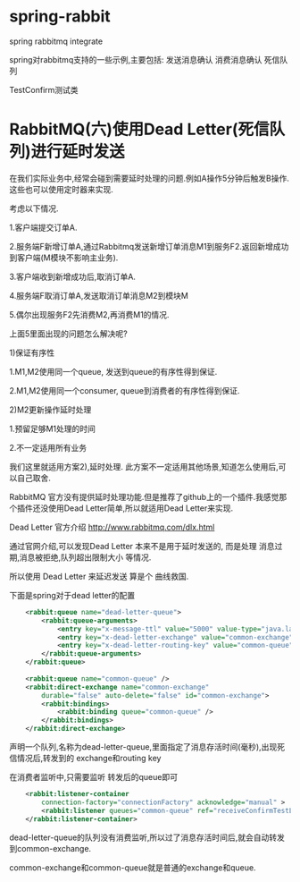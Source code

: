 # spring-rabbit
spring rabbitmq integrate

spring对rabbitmq支持的一些示例,主要包括:
发送消息确认
消费消息确认
死信队列

TestConfirm测试类

# RabbitMQ(六)使用Dead Letter(死信队列)进行延时发送

在我们实际业务中,经常会碰到需要延时处理的问题.例如A操作5分钟后触发B操作.这些也可以使用定时器来实现.

考虑以下情况.

1.客户端提交订单A.

2.服务端F新增订单A,通过Rabbitmq发送新增订单消息M1到服务F2.返回新增成功到客户端(M模块不影响主业务).

3.客户端收到新增成功后,取消订单A.

4.服务端F取消订单A,发送取消订单消息M2到模块M

5.偶尔出现服务F2先消费M2,再消费M1的情况.


上面5里面出现的问题怎么解决呢?

1)保证有序性

1.M1,M2使用同一个queue, 发送到queue的有序性得到保证.

2.M1,M2使用同一个consumer, queue到消费者的有序性得到保证.

2)M2更新操作延时处理

1.预留足够M1处理的时间

2.不一定适用所有业务


我们这里就适用方案2),延时处理. 此方案不一定适用其他场景,知道怎么使用后,可以自己取舍.


RabbitMQ 官方没有提供延时处理功能.但是推荐了github上的一个插件.我感觉那个插件还没使用Dead Letter简单,所以就适用Dead Letter来实现.


Dead Letter 官方介绍 http://www.rabbitmq.com/dlx.html

通过官网介绍,可以发现Dead Letter 本来不是用于延时发送的, 而是处理 消息过期,消息被拒绝,队列超出限制大小 等情况.

所以使用 Dead Letter 来延迟发送 算是个 曲线救国.

下面是spring对于dead letter的配置

```xml
	<rabbit:queue name="dead-letter-queue">
		<rabbit:queue-arguments>
			<entry key="x-message-ttl" value="5000" value-type="java.lang.Long" />
			<entry key="x-dead-letter-exchange" value="common-exchange" />
			<entry key="x-dead-letter-routing-key" value="common-queue" />
		</rabbit:queue-arguments>
	</rabbit:queue>
	
	<rabbit:queue name="common-queue" />
	<rabbit:direct-exchange name="common-exchange"
		durable="false" auto-delete="false" id="common-exchange">
		<rabbit:bindings>
			<rabbit:binding queue="common-queue" />
		</rabbit:bindings>
	</rabbit:direct-exchange>
```

 声明一个队列,名称为dead-letter-queue,里面指定了消息存活时间(毫秒),出现死信情况后,转发到的 exchange和routing key  

在消费者监听中,只需要监听 转发后的queue即可

```xml
	<rabbit:listener-container
		connection-factory="connectionFactory" acknowledge="manual" >
		<rabbit:listener queues="common-queue" ref="receiveConfirmTestListener" />
	</rabbit:listener-container>
```

dead-letter-queue的队列没有消费监听,所以过了消息存活时间后,就会自动转发到common-exchange.

common-exchange和common-queue就是普通的exchange和queue.